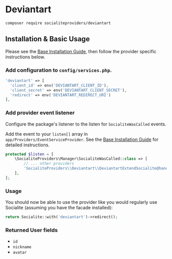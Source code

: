 # Deviantart

```bash
composer require socialiteproviders/deviantart
```

## Installation & Basic Usage

Please see the [Base Installation Guide](https://socialiteproviders.com/usage/), then follow the provider specific instructions below.

### Add configuration to `config/services.php`.

```php
'deviantart' => [    
  'client_id' => env('DEVIANTART_CLIENT_ID'),  
  'client_secret' => env('DEVIANTART_CLIENT_SECRET'),  
  'redirect' => env('DEVIANTART_REDIRECT_URI') 
],
```

### Add provider event listener

Configure the package's listener to the listen for `SocialiteWasCalled` events. 

Add the event to your `listen[]` array  in `app/Providers/EventServiceProvider`. See the [Base Installation Guide](https://socialiteproviders.com/usage/) for detailed instructions.

```php
protected $listen = [
    \SocialiteProviders\Manager\SocialiteWasCalled::class => [
        // ... other providers
        'SocialiteProviders\\Deviantart\\DeviantartExtendSocialite@handle',
    ],
];
```

### Usage

You should now be able to use the provider like you would regularly use Socialite (assuming you have the facade installed):

```php
return Socialite::with('deviantart')->redirect();
```

### Returned User fields

- ``id``
- ``nickname``
- ``avatar``
